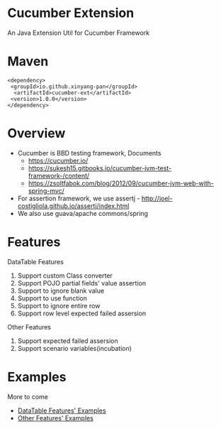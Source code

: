 # Cucumber Extension

An Java Extension Util for Cucumber Framework

# Maven

```
<dependency>
 <groupId>io.github.xinyang-pan</groupId>
  <artifactId>cucumber-ext</artifactId>
 <version>1.0.0</version>
</dependency>
```

# Overview
* Cucumber is BBD testing framework, Documents
  * https://cucumber.io/
  * https://sukesh15.gitbooks.io/cucumber-jvm-test-framework-/content/
  * https://zsoltfabok.com/blog/2012/09/cucumber-jvm-web-with-spring-mvc/
* For assertion framework, we use assertj - http://joel-costigliola.github.io/assertj/index.html
* We also use guava/apache commons/spring



# Features

DataTable Features

1. Support custom Class converter
1. Support POJO partial fields' value assertion
1. Support to ignore blank value
1. Support to use function
1. Support to ignore entire row
1. Support row level expected failed assersion

Other Features

1. Support expected failed assersion
1. Support scenario variables(incubation)

# Examples
More to come

* [DataTable Features' Examples](https://github.com/XinYang-Pan/cucumber-ext/tree/master/src/test/java/example/test/feature/%241_datatable)
* [Other Features' Examples](https://github.com/XinYang-Pan/cucumber-ext/tree/master/src/test/java/example/test/feature/%242_misc)
